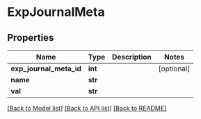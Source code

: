 # ExpJournalMeta

## Properties
Name | Type | Description | Notes
------------ | ------------- | ------------- | -------------
**exp_journal_meta_id** | **int** |  | [optional] 
**name** | **str** |  | 
**val** | **str** |  | 

[[Back to Model list]](../README.md#documentation-for-models) [[Back to API list]](../README.md#documentation-for-api-endpoints) [[Back to README]](../README.md)


